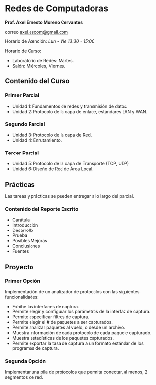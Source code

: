 # Redes de Computadoras

**Prof. Axel Ernesto Moreno Cervantes**

correo [axel.escom@gmail.com](mailto:axel.escom@gmail.com)

Horario de Atención: *Lun - Vie 13:30 - 15:00*

Horario de Curso:

- Laboratorio de Redes: Martes.
- Salón: Miércoles, Viernes.

## Contenido del Curso

### Primer Parcial

- Unidad 1: Fundamentos de redes y transmisión de datos.
- Unidad 2: Protocolo de la capa de enlace, estándares LAN y WAN.

### Segundo Parcial

- Unidad 3: Protocolo de la capa de Red.
- Unidad 4: Enrutamiento.

### Tercer Parcial

- Unidad 5: Protocolo de la capa de Transporte (TCP, UDP)
- Unidad 6: Diseño de Red de Área Local.

## Prácticas

Las tareas y prácticas se pueden entregar a lo largo del parcial.

### Contenido del Reporte Escrito

- Carátula
- Introducción
- Desarrollo
- Prueba
- Posibles Mejoras
- Conclusiones
- Fuentes

## Proyecto

### Primer Opción

Implementación de un analizador de protocolos con las siguientes funcionalidades:

- Exhibe las interfaces de captura.
- Permite elegir y configurar los parámetros de la interfaz de captura.
- Permite especificar filtros de captura.
- Permite elegir el # de paquetes a ser capturados.
- Permite analizar paquetes al vuelo, o desde un archivo.
- Muestra información de cada protocolo de cada paquete capturado.
- Muestra estadísticas de los paquetes capturados.
- Permite exportar la tasa de captura a un formato estándar de los programas de captura.

### Segunda Opción

Implementar una pila de protocolos que permita conectar, al menos, 2 segmentos de red.



